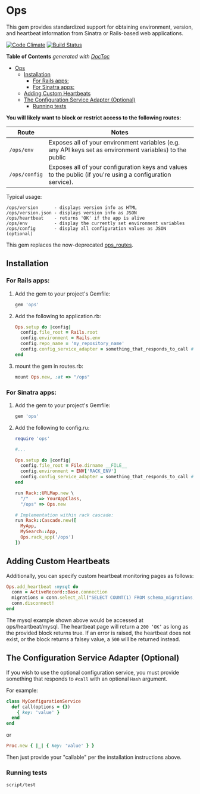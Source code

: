 # Ops
This gem provides standardized support for obtaining environment, version, and heartbeat information from Sinatra or Rails-based web applications.

[![Code Climate](https://codeclimate.com/github/primedia/ops.png)](https://codeclimate.com/github/primedia/ops)
[![Build Status](https://github.com/rentpath/ops/actions/workflows/ci.yml/badge.svg?branch=master)](https://github.com/rentpath/ops/actions/workflows/ci.yml)


<!-- START doctoc generated TOC please keep comment here to allow auto update -->
<!-- DON'T EDIT THIS SECTION, INSTEAD RE-RUN doctoc TO UPDATE -->
**Table of Contents**  *generated with [DocToc](https://github.com/thlorenz/doctoc)*

- [Ops](#ops)
  - [Installation](#installation)
    - [For Rails apps:](#for-rails-apps)
    - [For Sinatra apps:](#for-sinatra-apps)
  - [Adding Custom Heartbeats](#adding-custom-heartbeats)
  - [The Configuration Service Adapter (Optional)](#the-configuration-service-adapter-optional)
    - [Running tests](#running-tests)

<!-- END doctoc generated TOC please keep comment here to allow auto update -->


**You will likely want to block or restrict access to the following routes:**

| Route         | Notes                                                                                                      |
| ------------- | ---------------------------------------------------------------------------------------------------------- |
| `/ops/env`    | Exposes all of your environment variables (e.g. any API keys set as environment variables) to the public   |
| `/ops/config` | Exposes all of your configuration keys and values to the public (if you're using a configuration service). |

Typical usage:

```
/ops/version      - displays version info as HTML
/ops/version.json - displays version info as JSON
/ops/heartbeat    - returns 'OK' if the app is alive
/ops/env          - display the currently set environment variables
/ops/config       - display all configuration values as JSON (optional)
```

This gem replaces the now-deprecated [ops_routes](https://github.com/rentpath/ops_routes).

Installation
------------

### For Rails apps:

1. Add the gem to your project's Gemfile:
    ```ruby
    gem 'ops'
    ```

2. Add the following to application.rb:

    ```ruby
    Ops.setup do |config|
      config.file_root = Rails.root
      config.environment = Rails.env
      config.repo_name = 'my_repository_name'
      config.config_service_adapter = something_that_responds_to_call # optional
    end
    ```

3. mount the gem in routes.rb:

    ```ruby
    mount Ops.new, :at => "/ops"
    ```

### For Sinatra apps:

1. Add the gem to your project's Gemfile:

    ```ruby
    gem 'ops'
    ```

2. Add the following to config.ru:

    ```ruby
    require 'ops'

    #...

    Ops.setup do |config|
      config.file_root = File.dirname __FILE__
      config.environment = ENV['RACK_ENV']
      config.config_service_adapter = something_that_responds_to_call # optional
    end

    run Rack::URLMap.new \
      "/"    => YourAppClass,
      "/ops" => Ops.new
    ```

    ```ruby
    # Implementation within rack cascade:
    run Rack::Cascade.new([
      MyApp,
      MySearch::App,
      Ops.rack_app('/ops')
    ])
    ```

Adding Custom Heartbeats
------------------------

Additionally, you can specify custom heartbeat monitoring pages as follows:

```ruby
Ops.add_heartbeat :mysql do
  conn = ActiveRecord::Base.connection
  migrations = conn.select_all("SELECT COUNT(1) FROM schema_migrations;")
  conn.disconnect!
end
```

The mysql example shown above would be accessed at ops/heartbeat/mysql.
The heartbeat page will return a `200 ‘OK’` as long as the provided block returns true.
If an error is raised, the heartbeat does not exist, or the block returns a falsey value,
a `500` will be returned instead.


## The Configuration Service Adapter (Optional)

If you wish to use the optional configuration service, you must provide
something that responds to `#call` with an optional `Hash` argument.

For example:

```ruby
class MyConfigurationService
  def call(options = {})
    { key: 'value' }
  end
end
```

or

```ruby
Proc.new { |_| { key: 'value' } }
```

Then just provide your "callable" per the installation instructions above.

### Running tests

    script/test
